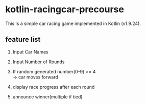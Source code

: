 # kotlin-racingcar-precourse
This is a simple car racing game implemented in Kotlin (v1.9.24).
 ## feature list
 

 1. Input Car Names

 2. Input Number of Rounds

 3. If random generated number(0-9) >= 4 </br>-> car moves forward
 
 4. display race progress after each round

 5. announce winner(multiple if tied)